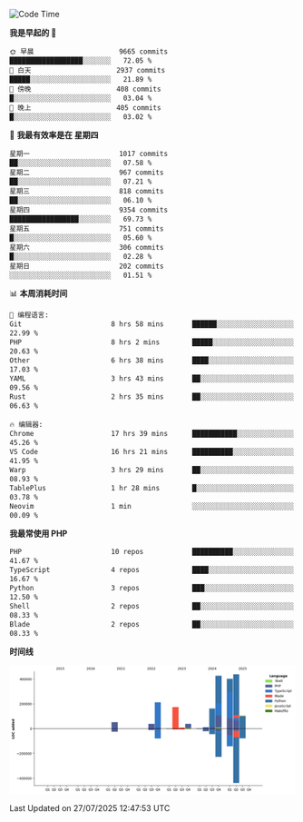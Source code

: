 <!--START_SECTION:waka-->
![Code Time](http://img.shields.io/badge/Code%20Time-3%2C897%20hrs%2012%20mins-blue)

**我是早起的 🐤** 

```text
🌞 早晨                     9665 commits        ██████████████████░░░░░░░   72.05 % 
🌆 白天                     2937 commits        █████░░░░░░░░░░░░░░░░░░░░   21.89 % 
🌃 傍晚                     408 commits         █░░░░░░░░░░░░░░░░░░░░░░░░   03.04 % 
🌙 晚上                     405 commits         █░░░░░░░░░░░░░░░░░░░░░░░░   03.02 % 
```
📅 **我最有效率是在 星期四** 

```text
星期一                      1017 commits        ██░░░░░░░░░░░░░░░░░░░░░░░   07.58 % 
星期二                      967 commits         ██░░░░░░░░░░░░░░░░░░░░░░░   07.21 % 
星期三                      818 commits         ██░░░░░░░░░░░░░░░░░░░░░░░   06.10 % 
星期四                      9354 commits        █████████████████░░░░░░░░   69.73 % 
星期五                      751 commits         █░░░░░░░░░░░░░░░░░░░░░░░░   05.60 % 
星期六                      306 commits         █░░░░░░░░░░░░░░░░░░░░░░░░   02.28 % 
星期日                      202 commits         ░░░░░░░░░░░░░░░░░░░░░░░░░   01.51 % 
```


📊 **本周消耗时间** 

```text
💬 编程语言: 
Git                      8 hrs 58 mins       ██████░░░░░░░░░░░░░░░░░░░   22.99 % 
PHP                      8 hrs 2 mins        █████░░░░░░░░░░░░░░░░░░░░   20.63 % 
Other                    6 hrs 38 mins       ████░░░░░░░░░░░░░░░░░░░░░   17.03 % 
YAML                     3 hrs 43 mins       ██░░░░░░░░░░░░░░░░░░░░░░░   09.56 % 
Rust                     2 hrs 35 mins       ██░░░░░░░░░░░░░░░░░░░░░░░   06.63 % 

🔥 编辑器: 
Chrome                   17 hrs 39 mins      ███████████░░░░░░░░░░░░░░   45.26 % 
VS Code                  16 hrs 21 mins      ██████████░░░░░░░░░░░░░░░   41.95 % 
Warp                     3 hrs 29 mins       ██░░░░░░░░░░░░░░░░░░░░░░░   08.93 % 
TablePlus                1 hr 28 mins        █░░░░░░░░░░░░░░░░░░░░░░░░   03.78 % 
Neovim                   1 min               ░░░░░░░░░░░░░░░░░░░░░░░░░   00.09 % 
```

**我最常使用 PHP** 

```text
PHP                      10 repos            ██████████░░░░░░░░░░░░░░░   41.67 % 
TypeScript               4 repos             ████░░░░░░░░░░░░░░░░░░░░░   16.67 % 
Python                   3 repos             ███░░░░░░░░░░░░░░░░░░░░░░   12.50 % 
Shell                    2 repos             ██░░░░░░░░░░░░░░░░░░░░░░░   08.33 % 
Blade                    2 repos             ██░░░░░░░░░░░░░░░░░░░░░░░   08.33 % 
```



**时间线**

![Lines of Code chart](https://raw.githubusercontent.com/abrahamgreyson/abrahamgreyson/main/assets/bar_graph.png)


 Last Updated on 27/07/2025 12:47:53 UTC
<!--END_SECTION:waka-->
